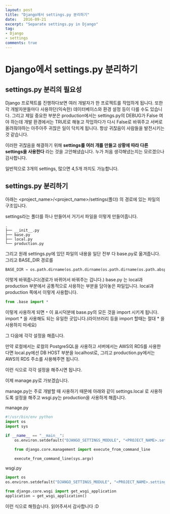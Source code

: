 ```yaml
---
layout: post
title: "Django에서 settings.py 분리하기"
date:   2016-09-21
excerpt: "Separate settings.py in Django"
tag:
- Django
- settings
comments: true
---
```


Django에서 settings.py 분리하기
=====

## settings.py 분리의 필요성
Django 프로젝트를 진행하다보면 여러 개발자가 한 프로젝트를 작업하게 됩니다.
또한 각 개발자분들마다 사용하던(익숙한) 데이터베이스와 환경 설정 등이 다를 수도 있습니다.
그리고 제일 중요한 부분은 production에서는 settings.py의 DEBUG가 False 여야 하는데 개발 환경에서는 TRUE로 해놓고 작업하다가 다시 False로 바꿔주고 서버로 올려줘야하는 아주아주 귀찮은 일이 닥치게 됩니다.
항상 귀찮음이 사람들을 발전시키는 것 같습니다.

이러한 귀찮음을 해결하기 위해 **settings를 여러 개를 만들고 상황에 따라 다른 settings을 사용한다** 라는 것을 고안해냈습니다.
누가 처음 생각해냈는지는 모르겠으나 감사합니다.

일반적으로 3개의 settings, 많으면 4,5개 까지도 가능합니다.

## settings.py 분리하기

아래는 <project_name>/<project_name>/settings(폴더) 의 경로에 있는 파일의 구조입니다.

settings라는 폴더를 하나 만들어서 거기서 파일을 이렇게 만들어줍니다. 

```shell
.
├── __init__.py
├── base.py
├── local.py
└── production.py
```

그리고 원래 settings.py에 있던 파일의 내용을 일단 전부 다 base.py로 옮겨줍니다.
그리고 BASE_DIR 경로를 

```python
BASE_DIR = os.path.dirname(os.path.dirname(os.path.dirname(os.path.abspath(__file__))))
```

이렇게 바꿔줍니다(경로가 바뀌어서 바꿔주는 겁니다.)
base.py 는 local과 production 부분에서 공통적으로 사용하는 부분을 담아놓은 파일입니다.
local과 production 쪽에서 이렇게 사용합니다.

```python
from .base import *
```

이렇게 사용하게 되면 `*` 이 표시덕분에 base.py의 모든 것을 import 시키게 됩니다.
import * 을 사용해도 되는 유일한 곳입니다.(라이브러리 등을 import 할때는 절대 * 을 사용하지 마세요)

그 다음에 각각 설정을 해줍니다.

만약 로컬에서는 로컬의 PostgreSQL을 사용하고 서버에서는 AWS의 RDS를 사용한다면 local.py에선 DB HOST 부분을 localhost로, 그리고 production.py에서는 AWS의 RDS 주소를 사용해주면 됩니다.

이런 식으로 각각 설정을 해주시면 됩니다.

이제 manage.py로 가보겠습니다.

manage.py는 주로 개발할 때 사용하기 때문에 아래와 같이 settings.local 로 사용하도록 설정을 해주고 wsgi.py는 production을 사용하게 해줍니다.

manage.py

```python
#!/usr/bin/env python
import os
import sys

if __name__ == "__main__":
    os.environ.setdefault("DJANGO_SETTINGS_MODULE", "<PROJECT_NAME>.settings.local")

    from django.core.management import execute_from_command_line

    execute_from_command_line(sys.argv)
```

wsgi.py

```python
import os
os.environ.setdefault("DJANGO_SETTINGS_MODULE", "<PROJECT_NAME>.settings.production")

from django.core.wsgi import get_wsgi_application
application = get_wsgi_application()
```

이런 식으로 해줬습니다.
읽어주셔서 감사합니다 :D
